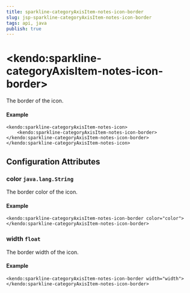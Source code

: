 ```yaml
---
title: sparkline-categoryAxisItem-notes-icon-border
slug: jsp-sparkline-categoryAxisItem-notes-icon-border
tags: api, java
publish: true
---
```


# \<kendo:sparkline-categoryAxisItem-notes-icon-border\>

The border of the icon.

#### Example
    <kendo:sparkline-categoryAxisItem-notes-icon>
        <kendo:sparkline-categoryAxisItem-notes-icon-border></kendo:sparkline-categoryAxisItem-notes-icon-border>
    </kendo:sparkline-categoryAxisItem-notes-icon>

## Configuration Attributes

### color `java.lang.String`

The border color of the icon.

#### Example
    <kendo:sparkline-categoryAxisItem-notes-icon-border color="color">
    </kendo:sparkline-categoryAxisItem-notes-icon-border>

### width `float`

The border width of the icon.

#### Example
    <kendo:sparkline-categoryAxisItem-notes-icon-border width="width">
    </kendo:sparkline-categoryAxisItem-notes-icon-border>

